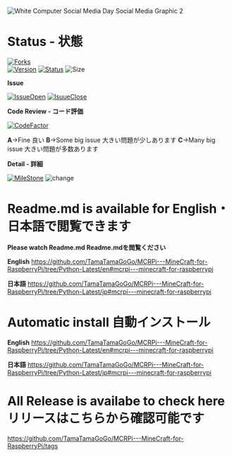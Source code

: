 
![White Computer Social Media Day Social Media Graphic 2](https://user-images.githubusercontent.com/61271240/87660210-aaeffe00-c799-11ea-8c09-fd087f702597.png)
# Status - 状態

[![Forks](https://img.shields.io/github/forks/TamaTamaGoGo/MCRPi---MineCraft-for-RaspberryPi?label=Forks%21&style=social)](https://github.com/TamaTamaGoGo/MCRPi---MineCraft-for-RaspberryPi#status---状態)  
[![Version](https://img.shields.io/badge/Version-v.1.0-lightgrey)](https://github.com/TamaTamaGoGo/MCRPi---MineCraft-for-RaspberryPi/releases)
[![Status](https://img.shields.io/badge/Status-BetaVersion-red)](https://github.com/TamaTamaGoGo/MCRPi---MineCraft-for-RaspberryPi/releases)
![Size](https://img.shields.io/github/repo-size/TamaTamaGoGo/MCRPi---MineCraft-for-RaspberryPi)


 **Issue**
 
[![IssueOpen](https://img.shields.io/github/issues-raw/TamaTamaGoGo/MCRPi---MineCraft-for-RaspberryPi?color=red)](https://github.com/TamaTamaGoGo/MCRPi---MineCraft-for-RaspberryPi/issues?q=is%3Aopen+is%3Aissue)
[![IsuueClose](https://img.shields.io/github/issues-closed-raw/TamaTamaGoGo/MCRPi---MineCraft-for-RaspberryPi)]()


**Code Review - コード評価** 

[![CodeFactor](https://www.codefactor.io/repository/github/tamatamagogo/mcrpi---minecraft-for-raspberrypi/badge/legacypython)](https://www.codefactor.io/repository/github/tamatamagogo/mcrpi---minecraft-for-raspberrypi/overview/legacypython)

**A**->Fine 良い  **B**->Some big issue 大きい問題が少しあります  **C**->Many big issue 大きい問題が多数あります


**Detail - 詳細**

[![MileStone](https://img.shields.io/badge/MileStone-20%25-9cf)](https://github.com/TamaTamaGoGo/MCRPi---MineCraft-for-RaspberryPi#status---状態)
![change](https://img.shields.io/github/commit-activity/m/TamaTamaGoGo/MCRPi---MineCraft-for-RaspberryPi)


# Readme.md is available for **English**・**日本語**で閲覧できます
**Please watch Readme.md  Readme.mdを閲覧ください**

**English** https://github.com/TamaTamaGoGo/MCRPi---MineCraft-for-RaspberryPi/tree/Python-Latest/en#mcrpi---minecraft-for-raspberrypi

**日本語** https://github.com/TamaTamaGoGo/MCRPi---MineCraft-for-RaspberryPi/tree/Python-Latest/jp#mcrpi---minecraft-for-raspberrypi

# Automatic install 自動インストール
**English** https://github.com/TamaTamaGoGo/MCRPi---MineCraft-for-RaspberryPi/tree/Python-Latest/en#mcrpi---minecraft-for-raspberrypi

**日本語** https://github.com/TamaTamaGoGo/MCRPi---MineCraft-for-RaspberryPi/tree/Python-Latest/jp#mcrpi---minecraft-for-raspberrypi

# All Release is availabe to check here リリースはこちらから確認可能です
https://github.com/TamaTamaGoGo/MCRPi---MineCraft-for-RaspberryPi/tags
